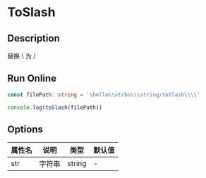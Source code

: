 # ToSlash

## Description
替换 \ 为 /

## Run Online

<RunCode :dependency="`
function toSlash(str: string): string {
  return str.replace(/\\\\/g, '/')
}`">

```ts
const filePath: string = '\hello\\vtrbo\\\string/toSlash\\\\'

console.log(toSlash(filePath))
```

</RunCode>

## Options

<div class="utils-table">

| 属性名 | 说明 | 类型 | 默认值 |
| --- | --- | --- | --- |
| str | 字符串 | string | - |

</div>